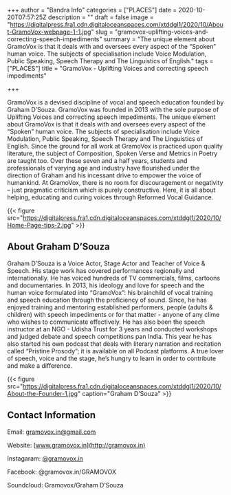 +++
author = "Bandra Info"
categories = ["PLACES"]
date = 2020-10-20T07:57:25Z
description = ""
draft = false
image = "https://digitalpress.fra1.cdn.digitaloceanspaces.com/xtddgl1/2020/10/About-GramoVox-webpage-1-1.jpg"
slug = "gramovox-uplifting-voices-and-correcting-speech-impediments"
summary = "The unique element about GramoVox is that it deals with and oversees every aspect of the “Spoken” human voice. The subjects of specialisation include Voice Modulation, Public Speaking, Speech Therapy and The Linguistics of English."
tags = ["PLACES"]
title = "GramoVox - Uplifting Voices and correcting speech impediments"

+++


GramoVox is a devised discipline of vocal and speech education founded by Graham D’Souza. GramoVox was founded in 2013 with the sole purpose of Uplifting Voices and correcting speech impediments. The unique element about GramoVox is that it deals with and oversees every aspect of the “Spoken” human voice. The subjects of specialisation include Voice Modulation, Public Speaking, Speech Therapy and The Linguistics of English. Since the ground for all work at GramoVox is practiced upon quality literature, the subject of Composition, Spoken Verse and Metrics in Poetry are taught too. Over these seven and a half years, students and professionals of varying age and industry have flourished under the direction of Graham and his incessant drive to empower the voice of humankind. At GramoVox, there is no room for discouragement or negativity – just pragmatic criticism which is purely constructive. Here, it is all about helping, educating and curing voices through Reformed Vocal Guidance.

{{< figure src="https://digitalpress.fra1.cdn.digitaloceanspaces.com/xtddgl1/2020/10/Home-Page-tips-2.jpg" >}}

## About Graham D’Souza

Graham D’Souza is a Voice Actor, Stage Actor and Teacher of Voice & Speech. His stage work has covered performances regionally and internationally. He has voiced hundreds of TV commercials, films, cartoons and documentaries. In 2013, his ideology and love for speech and the human voice formulated into “GramoVox”: his brainchild of vocal training and speech education through the proficiency of sound. Since, he has enjoyed training and mentoring established performers, people (adults & children) with speech impediments or for that matter - anyone of any clime who wishes to communicate effectively. He has also been the speech instructor at an NGO - Udisha Trust for 3 years and conducted workshops and judged debate and speech competitions pan India. This year he has also started his own podcast that deals with literary narration and recitation called “Pristine Prosody”; it is available on all Podcast platforms. A true lover of speech, voice and the stage, he’s hungry to learn in order to contribute and make a difference.

{{< figure src="https://digitalpress.fra1.cdn.digitaloceanspaces.com/xtddgl1/2020/10/About-the-Founder-1.jpg" caption="Graham D’Souza" >}}

## Contact Information

Email: [gramovox.in@gmail.com](mailto:gramovox.in@gmail.com)

Website: [www.gramovox.in](http://gramovox.in)

Instagaram: [@gramovox.in](https://www.instagram.com/gramovox.in/)

Facebook: @gramovox.in/GRAMOVOX

Soundcloud: Gramovox/Graham D’Souza


